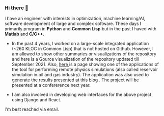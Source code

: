 ### Hi there 👋

I have an engineer with interests in optimization, machine learning/AI, software development of large and complex software. These days I primarily program in **Python** and **Common Lisp** but in the past I haved with **Matlab** and **C/C++**.

- In the past 4 years, I worked on a large-scale integrated application (~260 KLOC in Common Lisp) that is not hosted on Github. However, I am allowed to show other summaries or visualizations of the repository and here is a Gource visualization of the repository updated till September 2021. Also, <a href="https://github.com/jeosol/aiml/blob/main/remote_simulation_analysis.ipynb"> here </a> is a page showing one of the applications of the tool for performing remote physics simulations (also called reservoir simulation in oil and gas industry). The application was also used to generate the results presented at this <a href="http://onwunalu.com/petroleum/"> blog </a>. The project will be presented at a confererence next year.

- I am also involved in developing web interfaces for the above project using Django and React. 

I'm best reached via email. 

<!--
**jeosol/jeosol** is a ✨ _special_ ✨ repository because its `README.md` (this file) appears on your GitHub profile.

Here are some ideas to get you started:

- 🔭 I’m currently working on ...
- 🌱 I’m currently learning ...
- 👯 I’m looking to collaborate on ...
- 🤔 I’m looking for help with ...
- 💬 Ask me about ...
- 📫 How to reach me: ...
- 😄 Pronouns: ...
- ⚡ Fun fact: ...
-->
